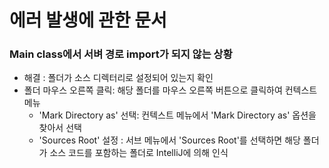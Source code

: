 # 에러 발생에 관한 문서

### Main class에서 서벼 경로 import가 되지 않는 상황 
 - 해결 : 폴더가 소스 디렉터리로 설정되어 있는지 확인
 - 폴더 마우스 오른쪽 클릭: 해당 폴더를 마우스 오른쪽 버튼으로 클릭하여 컨텍스트 메뉴
    - 'Mark Directory as' 선택: 컨텍스트 메뉴에서 'Mark Directory as' 옵션을 찾아서 선택
     - 'Sources Root' 설정 : 서브 메뉴에서 'Sources Root'를 선택하면 해당 폴더가 소스 코드를 포함하는 폴더로 IntelliJ에 의해 인식